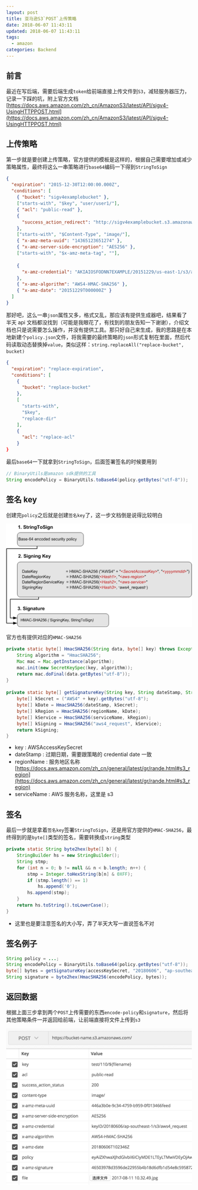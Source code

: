 ```yaml
---
layout: post
title: 亚马逊S3`POST`上传策略
date: 2018-06-07 11:43:11
updated: 2018-06-07 11:43:11
tags:
  - amazon
categories: Backend
---
```


## 前言

最近在写后端，需要后端生成`token`给前端直接上传文件到`S3`，减轻服务器压力，记录一下踩的坑，附上官方文档
[https://docs.aws.amazon.com/zh_cn/AmazonS3/latest/API/sigv4-UsingHTTPPOST.html](https://docs.aws.amazon.com/zh_cn/AmazonS3/latest/API/sigv4-UsingHTTPPOST.html)

<!-- More -->

## 上传策略

第一步就是要创建上传策略，官方提供的模板是这样的，根据自己需要增加或减少策略属性，最终将这么一串策略进行`base64`编码一下得到`StringToSign`

```json
{
  "expiration": "2015-12-30T12:00:00.000Z",
  "conditions": [
    { "bucket": "sigv4examplebucket" },
    ["starts-with", "$key", "user/user1/"],
    { "acl": "public-read" },
    {
      "success_action_redirect": "http://sigv4examplebucket.s3.amazonaws.com/successful_upload.html"
    },
    ["starts-with", "$Content-Type", "image/"],
    { "x-amz-meta-uuid": "14365123651274" },
    { "x-amz-server-side-encryption": "AES256" },
    ["starts-with", "$x-amz-meta-tag", ""],

    {
      "x-amz-credential": "AKIAIOSFODNN7EXAMPLE/20151229/us-east-1/s3/aws4_request"
    },
    { "x-amz-algorithm": "AWS4-HMAC-SHA256" },
    { "x-amz-date": "20151229T000000Z" }
  ]
}
```

那好吧，这么一串`json`属性又多，格式又乱，那应该有提供生成器吧，结果看了半天 api 文档都没找到（可能是我眼花了，有找到的朋友告知一下谢谢），介绍文档也只是说需要怎么操作，并没有提供工具。那只好自己来生成，我的思路是在本地新建个`policy.json`文件，将我需要的最终策略的`json`形式复制在里面，然后代码读取动态替换掉`value`，类似这样：`string.replaceAll("replace-bucket", bucket)`

```json
{
  "expiration": "replace-expiration",
  "conditions": [
    {
      "bucket": "replace-bucket"
    },
    [
      "starts-with",
      "$key",
      "replace-dir"
    ],
    {
      "acl": "replace-acl"
    }
}
```

最后`base64`一下就拿到`StringToSign`，后面签署签名的时候要用到

```java
// BinaryUtils是amazon sdk提供的工具
String encodePolicy = BinaryUtils.toBase64(policy.getBytes("utf-8"));
```

## 签名 key

创建完`policy`之后就是创建`签名key`了，这一步文档倒是说得比较明白

![](1.jpeg)

官方也有提供对应的`HMAC-SHA256`

```java
private static byte[] HmacSHA256(String data, byte[] key) throws Exception {
    String algorithm = "HmacSHA256";
    Mac mac = Mac.getInstance(algorithm);
    mac.init(new SecretKeySpec(key, algorithm));
    return mac.doFinal(data.getBytes("utf-8"));
}

private static byte[] getSignatureKey(String key, String dateStamp, String regionName, String serviceName) throws Exception {
    byte[] kSecret = ("AWS4" + key).getBytes("utf-8");
    byte[] kDate = HmacSHA256(dateStamp, kSecret);
    byte[] kRegion = HmacSHA256(regionName, kDate);
    byte[] kService = HmacSHA256(serviceName, kRegion);
    byte[] kSigning = HmacSHA256("aws4_request", kService);
    return kSigning;
}
```

- key : AWSAccessKeySecret
- dateStamp : 过期日期，需要跟策略的 credential date 一致
- regionName : 服务地区名称[https://docs.aws.amazon.com/zh_cn/general/latest/gr/rande.html#s3_region](https://docs.aws.amazon.com/zh_cn/general/latest/gr/rande.html#s3_region)
- serviceName : AWS 服务名称，这里是 s3

## 签名

最后一步就是拿着`签名key`签署`StringToSign`，还是用官方提供的`HMAC-SHA256`，最终得到的是`byte[]`类型的签名，需要转换成`string`类型

```java
private static String byte2hex(byte[] b) {
    StringBuilder hs = new StringBuilder();
    String stmp;
    for (int n = 0; b != null && n < b.length; n++) {
        stmp = Integer.toHexString(b[n] & 0XFF);
        if (stmp.length() == 1)
            hs.append('0');
        hs.append(stmp);
    }
    return hs.toString().toLowerCase();
}
```

- 这里也是要注意签名的大小写，弄了半天大写一直说签名不对

## 签名例子

```java
String policy = ...;
String encodePolicy = BinaryUtils.toBase64(policy.getBytes("utf-8"));
byte[] bytes = getSignatureKey(accessKeySecret, "20180606", "ap-southeast-1", "s3");
String signature = byte2hex(HmacSHA256(encodePolicy, bytes));
```

## 返回数据

根据上面三步拿到两个`POST`上传需要的东西`encode-policy`和`signature`，然后将其他策略条件一并返回给前端，让前端直接将文件上传到`s3`

![](2.jpeg)
